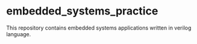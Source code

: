 # embedded_systems_practice
This repository contains embedded systems applications written in verilog language.
